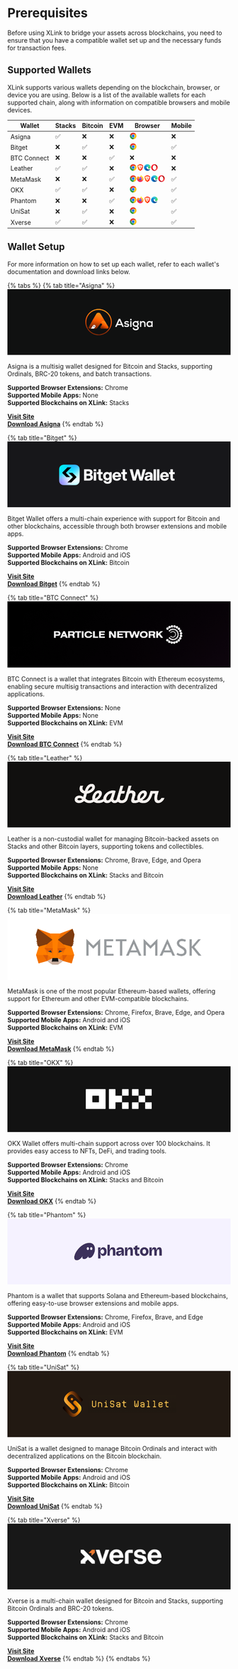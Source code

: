 # Prerequisites

Before using XLink to bridge your assets across blockchains, you need to ensure that you have a compatible wallet set up and the necessary funds for transaction fees.

## Supported Wallets

XLink supports various wallets depending on the blockchain, browser, or device you are using. Below is a list of the available wallets for each supported chain, along with information on compatible browsers and mobile devices.

| Wallet        | Stacks  | Bitcoin  | EVM   | Browser                                                                                                                | Mobile   |
|---------------|---------|----------|-------|------------------------------------------------------------------------------------------------------------------------|----------|
| Asigna        | ✅      | ❌       | ❌    | <img src="../.gitbook/assets/browser-logos/chrome_16x16.png" height="16px">                                                                                      | ❌       |
| Bitget        | ❌      | ✅       | ❌    | <img src="../.gitbook/assets/browser-logos/chrome_16x16.png" height="16px">                                                                                      | ✅       |
| BTC Connect   | ❌      | ❌       | ✅    | ❌                                                                                                                     | ❌       |
| Leather       | ✅      | ✅       | ❌    | <img src="../.gitbook/assets/browser-logos/chrome_16x16.png" height="16px"><img src="../.gitbook/assets/browser-logos/brave_16x16.png" height="16px"><img src="../.gitbook/assets/browser-logos/edge_16x16.png" height="16px"><img src="../.gitbook/assets/browser-logos/opera_16x16.png" height="16px"> | ❌       |
| MetaMask      | ❌      | ❌       | ✅    | <img src="../.gitbook/assets/browser-logos/chrome_16x16.png" height="16px"><img src="../.gitbook/assets/browser-logos/firefox_16x16.png" height="16px"><img src="../.gitbook/assets/browser-logos/brave_16x16.png" height="16px"><img src="../.gitbook/assets/browser-logos/edge_16x16.png" height="16px"><img src="../.gitbook/assets/browser-logos/opera_16x16.png" height="16px"> | ✅       |
| OKX           | ✅      | ✅       | ❌    | <img src="../.gitbook/assets/browser-logos/chrome_16x16.png" height="16px">                                                                                      | ✅       |
| Phantom       | ❌      | ❌       | ✅    | <img src="../.gitbook/assets/browser-logos/chrome_16x16.png" height="16px"><img src="../.gitbook/assets/browser-logos/firefox_16x16.png" height="16px"><img src="../.gitbook/assets/browser-logos/brave_16x16.png" height="16px"><img src="../.gitbook/assets/browser-logos/edge_16x16.png" height="16px"> | ✅       |
| UniSat        | ❌      | ✅       | ❌    | <img src="../.gitbook/assets/browser-logos/chrome_16x16.png" height="16px">                                                                                      | ✅       |
| Xverse        | ✅      | ✅       | ❌    | <img src="../.gitbook/assets/browser-logos/chrome_16x16.png" height="16px">                                                                                      | ✅       |


## Wallet Setup

For more information on how to set up each wallet, refer to each wallet's documentation and download links below.

{% tabs %}
{% tab title="Asigna" %}
![Asigna Wallet](../.gitbook/assets/supported-wallets/asigna-banner.png)

Asigna is a multisig wallet designed for Bitcoin and Stacks, supporting Ordinals, BRC-20 tokens, and batch transactions.

**Supported Browser Extensions:** Chrome  
**Supported Mobile Apps:** None  
**Supported Blockchains on XLink:** Stacks

[**Visit Site**](https://www.asigna.io)  
[**Download Asigna**](https://asigna.gitbook.io/asigna/stacks-multisig/quickstart/connecting-to-asigna)
{% endtab %}

{% tab title="Bitget" %}
![Bitget Wallet](../.gitbook/assets/supported-wallets/bitget-banner.png)

Bitget Wallet offers a multi-chain experience with support for Bitcoin and other blockchains, accessible through both browser extensions and mobile apps.

**Supported Browser Extensions:** Chrome  
**Supported Mobile Apps:** Android and iOS  
**Supported Blockchains on XLink:** Bitcoin

[**Visit Site**](https://web3.bitget.com)  
[**Download Bitget**](https://web3.bitget.com/en/wallet-download)
{% endtab %}

{% tab title="BTC Connect" %}
![BTC Connect Wallet](../.gitbook/assets/supported-wallets/btcconnect-banner.png)

BTC Connect is a wallet that integrates Bitcoin with Ethereum ecosystems, enabling secure multisig transactions and interaction with decentralized applications.

**Supported Browser Extensions:** None  
**Supported Mobile Apps:** None  
**Supported Blockchains on XLink:** EVM

[**Visit Site**](https://particle.network/btc-connect.html)  
[**Download BTC Connect**](https://particle.network/btc-connect.html)
{% endtab %}

{% tab title="Leather" %}
![Leather Wallet](../.gitbook/assets/supported-wallets/leather-banner.png)

Leather is a non-custodial wallet for managing Bitcoin-backed assets on Stacks and other Bitcoin layers, supporting tokens and collectibles.

**Supported Browser Extensions:** Chrome, Brave, Edge, and Opera  
**Supported Mobile Apps:** None  
**Supported Blockchains on XLink:** Stacks and Bitcoin

[**Visit Site**](https://leather.io)  
[**Download Leather**](https://leather.io/install-extension)
{% endtab %}

{% tab title="MetaMask" %}
![MetaMask Wallet](../.gitbook/assets/supported-wallets/metamask-banner.png)

MetaMask is one of the most popular Ethereum-based wallets, offering support for Ethereum and other EVM-compatible blockchains.

**Supported Browser Extensions:** Chrome, Firefox, Brave, Edge, and Opera  
**Supported Mobile Apps:** Android and iOS  
**Supported Blockchains on XLink:** EVM

[**Visit Site**](https://metamask.io)  
[**Download MetaMask**](https://metamask.io/download)
{% endtab %}

{% tab title="OKX" %}
![OKX Wallet](../.gitbook/assets/supported-wallets/okx-banner.png)

OKX Wallet offers multi-chain support across over 100 blockchains. It provides easy access to NFTs, DeFi, and trading tools.

**Supported Browser Extensions:** Chrome  
**Supported Mobile Apps:** Android and iOS  
**Supported Blockchains on XLink:** Stacks and Bitcoin

[**Visit Site**](https://www.okx.com/web3)  
[**Download OKX**](https://www.okx.com/web3)
{% endtab %}

{% tab title="Phantom" %}
![Phantom Wallet](../.gitbook/assets/supported-wallets/phantom-banner.png)

Phantom is a wallet that supports Solana and Ethereum-based blockchains, offering easy-to-use browser extensions and mobile apps.

**Supported Browser Extensions:** Chrome, Firefox, Brave, and Edge  
**Supported Mobile Apps:** Android and iOS  
**Supported Blockchains on XLink:** EVM

[**Visit Site**](https://phantom.app)  
[**Download Phantom**](https://phantom.app/download)
{% endtab %}

{% tab title="UniSat" %}
![UniSat Wallet](../.gitbook/assets/supported-wallets/unisat-banner.png)

UniSat is a wallet designed to manage Bitcoin Ordinals and interact with decentralized applications on the Bitcoin blockchain.

**Supported Browser Extensions:** Chrome  
**Supported Mobile Apps:** Android and iOS  
**Supported Blockchains on XLink:** Bitcoin

[**Visit Site**](https://unisat.io)  
[**Download UniSat**](https://unisat.io/download)
{% endtab %}

{% tab title="Xverse" %}
![Xverse Wallet](../.gitbook/assets/supported-wallets/xverse-banner.png)

Xverse is a multi-chain wallet designed for Bitcoin and Stacks, supporting Bitcoin Ordinals and BRC-20 tokens.

**Supported Browser Extensions:** Chrome  
**Supported Mobile Apps:** Android and iOS  
**Supported Blockchains on XLink:** Stacks and Bitcoin

[**Visit Site**](https://www.xverse.app)  
[**Download Xverse**](https://www.xverse.app/download)
{% endtab %}
{% endtabs %}
